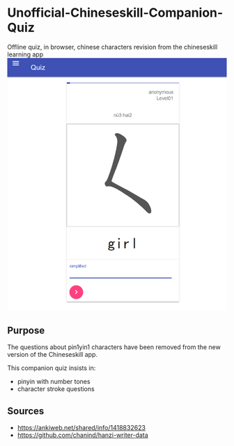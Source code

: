 # Unofficial-Chineseskill-Companion-Quiz
Offline quiz, in browser, chinese characters revision from the chineseskill learning app
![Image of Yaktocat](https://github.com/fxpar/Unofficial-Chineseskill-Companion-Quiz/blob/master/screenshots/screen_20200726_134536.png)
## Purpose
The questions about pin1yin1 characters have been removed from the new version of the Chineseskill app. 

This companion quiz insists in:
* pinyin with number tones
* character stroke questions

## Sources
* https://ankiweb.net/shared/info/1418832623
* https://github.com/chanind/hanzi-writer-data


